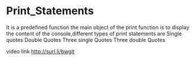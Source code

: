 # Print_Statements
It is a predefined function the main object of the print function is to display the content of the console,different types of print statements are
Single quotes
Double Quotes
Three single Quotes
Three double Quotes


video link
http://surl.li/bwgit

